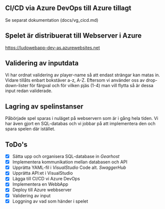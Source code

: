 ## CI/CD via Azure DevOps till Azure tillagt
Se separat dokumentation (docs/vg_cicd.md)

## Spelet är distribuerat till Webserver i Azure ##
https://ludowebapp-dev-as.azurewebsites.net

## Validering av inputdata
Vi har ordnat validering av player-name så att endast strängar kan matas in. Vidare tillåts enbart bokstäver a-z, A-Z.
Eftersom vi använder oss av drop-down-lister för färgval och för vilken pjäs (1-4) man vill flytta så är dessa input redan validerade.

## Lagring av spelinstanser
Påbörjade spel sparas i nuläget på webservern som är i gång hela tiden. Vi har även gjort en SQL-databas och vi jobbar på att implementera den och spara spelen där istället.


## ToDo's
- [x] Sätta upp och organisera SQL-database in *Gearhost* 
- [x] Implementera kommunikation mellan databasen och API
- [x] Upprätta YAML-fil i *VisualStudio* Code alt. *SwaggerHub*
- [x] Upprätta API:et i VisualStudio
- [x] Lägga till CI/CD vi Azure DevOps
- [x] Implementera en WebbApp
- [x] Deploy till Azure webbserver
- [x] Validering av input
- [x] Loggning av vad som händer i spelet
